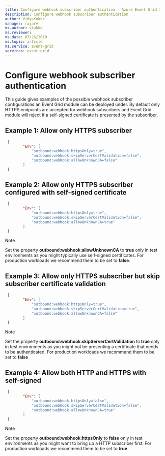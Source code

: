 ```yaml
---
title: Configure webhook subscriber authentication - Azure Event Grid IoT Edge | Microsoft Docs 
description: Configure webhook subscriber authentication 
author: VidyaKukke
manager: rajarv
ms.author: vkukke
ms.reviewer: 
ms.date: 07/26/2019
ms.topic: article
ms.service: event-grid
services: event-grid
---
```


# Configure webhook subscriber authentication

This guide gives examples of the possible webhook subscriber configurations an Event Grid module can be deployed under. By default only HTTPS endpoints are accepted for webhook subscribers and Event Grid module will reject if a self-signed certificate is presented by the subscriber.

## Example 1: Allow only HTTPS subscriber

```json
 {
        "Env": [
            "outbound:webhook:httpsOnly=true",
            "outbound:webhook:skipServerCertValidation=false",
            "outbound:webhook:allowUnknownCA=false"
        ]
 }
 ```

## Example 2: Allow only HTTPS subscriber configured with self-signed certificate

```json
 {
        "Env": [
            "outbound:webhook:httpsOnly=true",
            "outbound:webhook:skipServerCertValidation=false",
            "outbound:webhook:allowUnknownCA=true"
        ]
 }
 ```

>[!NOTE]
>Set the property **outbound:webhook:allowUnknownCA** to **true** only in test environments as you might typically use self-signed certificates. For production workloads we recommend them to be set to **false**.

## Example 3: Allow only HTTPS subscriber but skip subscriber certificate validation

```json
 {
        "Env": [
            "outbound:webhook:httpsOnly=true",
            "outbound:webhook:skipServerCertValidation=true",
            "outbound:webhook:allowUnknownCA=false"
        ]
 }
 ```

>[!NOTE]
>Set the property **outbound:webhook:skipServerCertValidation** to **true** only in test environments as you might not be presenting a certificate that needs to be authenticated. For production workloads we recommend them to be set to **false**

## Example 4: Allow both HTTP and HTTPS with self-signed

```json
 {
        "Env": [
            "outbound:webhook:httpsOnly=false",
            "outbound:webhook:skipServerCertValidation=false",
            "outbound:webhook:allowUnknownCA=true"
        ]
 }
 ```

>[!NOTE]
>Set the property **outbound:webhook:httpsOnly** to **false** only in test environments as you might want to bring up a HTTP subscriber first. For production workloads we recommend them to be set to **true**
